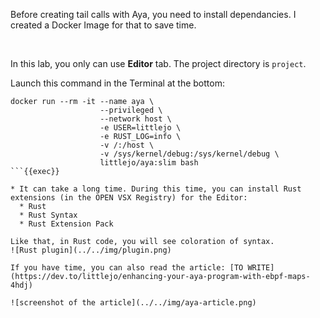 Before creating tail calls with Aya, you need to install dependancies. I created a Docker Image for that to save time.

<br>

In this lab, you only can use **Editor** tab. The project directory is `project`.

Launch this command in the Terminal at the bottom:

```plain
docker run --rm -it --name aya \
                    --privileged \
                    --network host \
                    -e USER=littlejo \
                    -e RUST_LOG=info \
                    -v /:/host \
                    -v /sys/kernel/debug:/sys/kernel/debug \
                    littlejo/aya:slim bash
```{{exec}}

* It can take a long time. During this time, you can install Rust extensions (in the OPEN VSX Registry) for the Editor:
  * Rust
  * Rust Syntax
  * Rust Extension Pack

Like that, in Rust code, you will see coloration of syntax.
![Rust plugin](../../img/plugin.png)

If you have time, you can also read the article: [TO WRITE](https://dev.to/littlejo/enhancing-your-aya-program-with-ebpf-maps-4hdj)

![screenshot of the article](../../img/aya-article.png)
